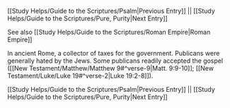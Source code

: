 [[Study Helps/Guide to the Scriptures/Psalm|Previous Entry]]  ||  [[Study Helps/Guide to the Scriptures/Pure, Purity|Next Entry]]

 See also [[Study Helps/Guide to the Scriptures/Roman Empire|Roman Empire]]

 In ancient Rome, a collector of taxes for the government. Publicans were generally hated by the Jews. Some publicans readily accepted the gospel ([[New Testament/Matthew/Matthew 9#^verse-9|Matt. 9:9-10]]; [[New Testament/Luke/Luke 19#^verse-2|Luke 19:2-8]]).

[[Study Helps/Guide to the Scriptures/Psalm|Previous Entry]]  ||  [[Study Helps/Guide to the Scriptures/Pure, Purity|Next Entry]]